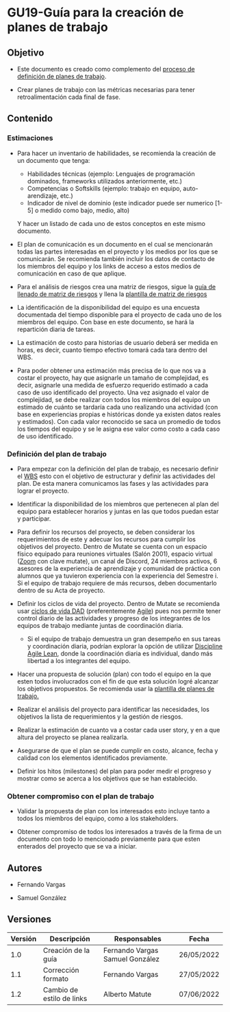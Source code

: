 # GU19-Guía para la creación de planes de trabajo

## Objetivo

- Este documento es creado como complemento del [proceso de definición de planes de trabajo](https://mutateinc.github.io/Procesos/PR06).

- Crear planes de trabajo con las métricas necesarias para tener retroalimentación cada final de fase.

## Contenido

### Estimaciones

- Para hacer un inventario de habilidades, se recomienda la creación de un documento que tenga:
    - Habilidades técnicas (ejemplo: Lenguajes de programación dominados, frameworks utilizados anteriormente, etc.)
    - Competencias o Softskills (ejemplo: trabajo en equipo, auto-arendizaje, etc.)
    - Indicador de nivel de dominio (este indicador puede ser numerico [1-5] o medido como bajo, medio, alto)

    Y hacer un listado de cada uno de estos conceptos en este mismo documento.

- El plan de comunicación es un documento en el cual se mencionarán todas las partes interesadas en el proyecto y los medios por los que se comunicarán. Se recomienda también incluir los datos de contacto de los miembros del equipo y los links de acceso a estos medios de comunicación en caso de que aplique.

- Para el análisis de riesgos crea una matriz de riesgos, sigue la [guía de llenado de matriz de riesgos](https://mutateinc.github.io/Guias/GU09) y llena la [plantilla de matriz de riesgos](https://mutateinc.github.io/Plantillas/PL08)

- La identificación de la disponibilidad del equipo es una encuesta documentada del tiempo disponible para el proyecto de cada uno de los miembros del equipo. Con base en este documento, se hará la repartición diaria de tareas.

- La estimación de costo para historias de usuario deberá ser medida en horas, es decir, cuanto tiempo efectivo tomará cada tara dentro del WBS.

- Para poder obtener una estimación más precisa de lo que nos va a costar el proyecto, hay que asignarle un tamaño de complejidad, es decir, asignarle una medida de esfuerzo requerido estimado a cada caso de uso identificado del proyecto. Una vez asignado el valor de complejidad, se debe realizar con todos los miembros del equipo un estimado de cuánto se tardaría cada uno realizando una actividad (con base en experiencias propias e históricas donde ya existen datos reales y estimados). Con cada valor reconocido se saca un promedio de todos los tiempos del equipo y se le asigna ese valor como costo a cada caso de uso identificado.

### Definición del plan de trabajo
- Para empezar con la definición del plan de trabajo, es necesario definir el <a href="https://mutateinc.github.io/Guias/GU10">WBS</a> esto con el objetivo de estructurar y definir las actividades del plan. De esta manera comunicamos las fases y las actividades para lograr el proyecto. 

- Identificar la disponibilidad de los miembros que pertenecen al plan del equipo para establecer horarios y juntas en las que todos puedan estar y participar. 

- Para definir los recursos del proyecto, se deben considerar los requerimientos de este y adecuar los recursos para cumplir los objetivos del proyecto. Dentro de Mutate se cuenta con un espacio físico equipado para reuniones virtuales (Salón 2001), espacio virtual (<a href="https://itesm.zoom.us/my/mutate">Zoom</a> con clave mutate), un canal de Discord, 24 miembros activos, 6 asesores de la experiencia de aprendizaje y comunidad de práctica con alumnos que ya tuvieron experiencia con la experiencia del Semestre i. Si el equipo de trabajo requiere de más recursos, deben documentarlo dentro de su Acta de proyecto.

- Definir los ciclos de vida del proyecto. Dentro de Mutate se recomienda usar <a href="https://www.pmi.org/disciplined-agile/process/introduction-to-dad">ciclos de vida DAD</a> (preferentemente <a href="https://www.pmi.org/disciplined-agile/lifecycle/agile-lifecycle">Agile</a>) pues nos permite tener control diario de las actividades y progreso de los integrantes de los equipos de trabajo mediante juntas de coordinación diaria. 
    - Si el equipo de trabajo demuestra un gran desempeño en sus tareas y coordinación diaria, podrían explorar la opción de utilizar <a href="https://www.pmi.org/disciplined-agile/lifecycle/lean-lifecycle">Discipline Agile Lean</a>, donde la coordinación diaria es individual, dando más libertad a los integrantes del equipo.

- Hacer una propuesta de solución (plan) con todo el equipo en la que esten todos involucrados con el fin de que esta solución logré alcanzar los objetivos propuestos. Se recomienda usar la <a href="https://mutateinc.github.io/Plantillas/PL10">plantilla de planes de trabajo.</a>

- Realizar el análisis del proyecto para identificar las necesidades, los objetivos la lista de requerimientos y  la gestión de riesgos.

- Realizar la estimación de cuanto va a costar cada user story, y en a que altura del proyecto se planea realizarla.

- Asegurarse de que el plan se puede cumplir en costo, alcance, fecha y calidad con los elementos identificados previamente.

- Definir los hitos (milestones) del plan para poder medir el progreso y mostrar como se acerca a los objetivos que se han establecido.


### Obtener compromiso con el plan de trabajo

- Validar la propuesta de plan con los interesados esto incluye tanto a todos los miembros del equipo, como a los stakeholders.

- Obtener compromiso de todos los interesados a través de la firma de un documento con todo lo mencionado previamente para que esten enterados del proyecto que se va a iniciar.

## Autores

- Fernando Vargas

- Samuel González

## Versiones

| Versión | Descripción                  | Responsables   | Fecha      |
| ------- | ---------------------------- | -------------- | ---------- |
| 1.0     | Creación de la guía          | Fernando Vargas Samuel González| 26/05/2022 |
| 1.1     | Corrección formato          | Fernando Vargas| 27/05/2022 |
| 1.2     | Cambio de estilo de links                    | Alberto Matute     | 07/06/2022 |